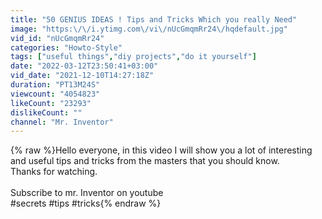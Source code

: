 ```yaml
---
title: "50 GENIUS IDEAS ! Tips and Tricks Which you really Need"
image: "https:\/\/i.ytimg.com\/vi\/nUcGmqmRr24\/hqdefault.jpg"
vid_id: "nUcGmqmRr24"
categories: "Howto-Style"
tags: ["useful things","diy projects","do it yourself"]
date: "2022-03-12T23:50:41+03:00"
vid_date: "2021-12-10T14:27:18Z"
duration: "PT13M24S"
viewcount: "4054823"
likeCount: "23293"
dislikeCount: ""
channel: "Mr. Inventor"
---
```

{% raw %}Hello everyone, in this video I will show you a lot of interesting and useful tips and tricks from the masters that you should know.<br />Thanks for watching.<br /><br />Subscribe to mr. Inventor on youtube<br />#secrets #tips #tricks{% endraw %}
